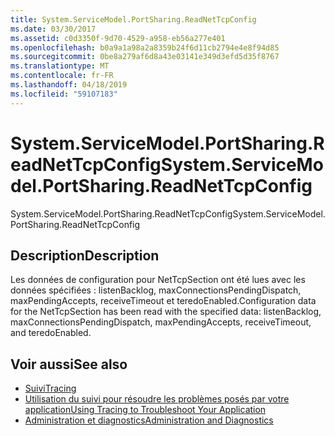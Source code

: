 ```yaml
---
title: System.ServiceModel.PortSharing.ReadNetTcpConfig
ms.date: 03/30/2017
ms.assetid: c0d3350f-9d70-4529-a958-eb56a277e401
ms.openlocfilehash: b0a9a1a98a2a8359b24f6d11cb2794e4e8f94d85
ms.sourcegitcommit: 0be8a279af6d8a43e03141e349d3efd5d35f8767
ms.translationtype: MT
ms.contentlocale: fr-FR
ms.lasthandoff: 04/18/2019
ms.locfileid: "59107183"
---
```

# <a name="systemservicemodelportsharingreadnettcpconfig"></a><span data-ttu-id="0a809-102">System.ServiceModel.PortSharing.ReadNetTcpConfig</span><span class="sxs-lookup"><span data-stu-id="0a809-102">System.ServiceModel.PortSharing.ReadNetTcpConfig</span></span>
<span data-ttu-id="0a809-103">System.ServiceModel.PortSharing.ReadNetTcpConfig</span><span class="sxs-lookup"><span data-stu-id="0a809-103">System.ServiceModel.PortSharing.ReadNetTcpConfig</span></span>  
  
## <a name="description"></a><span data-ttu-id="0a809-104">Description</span><span class="sxs-lookup"><span data-stu-id="0a809-104">Description</span></span>  
 <span data-ttu-id="0a809-105">Les données de configuration pour NetTcpSection ont été lues avec les données spécifiées : listenBacklog, maxConnectionsPendingDispatch, maxPendingAccepts, receiveTimeout et teredoEnabled.</span><span class="sxs-lookup"><span data-stu-id="0a809-105">Configuration data for the NetTcpSection has been read with the specified data:  listenBacklog, maxConnectionsPendingDispatch, maxPendingAccepts, receiveTimeout, and teredoEnabled.</span></span>  
  
## <a name="see-also"></a><span data-ttu-id="0a809-106">Voir aussi</span><span class="sxs-lookup"><span data-stu-id="0a809-106">See also</span></span>

- [<span data-ttu-id="0a809-107">Suivi</span><span class="sxs-lookup"><span data-stu-id="0a809-107">Tracing</span></span>](../../../../../docs/framework/wcf/diagnostics/tracing/index.md)
- [<span data-ttu-id="0a809-108">Utilisation du suivi pour résoudre les problèmes posés par votre application</span><span class="sxs-lookup"><span data-stu-id="0a809-108">Using Tracing to Troubleshoot Your Application</span></span>](../../../../../docs/framework/wcf/diagnostics/tracing/using-tracing-to-troubleshoot-your-application.md)
- [<span data-ttu-id="0a809-109">Administration et diagnostics</span><span class="sxs-lookup"><span data-stu-id="0a809-109">Administration and Diagnostics</span></span>](../../../../../docs/framework/wcf/diagnostics/index.md)
